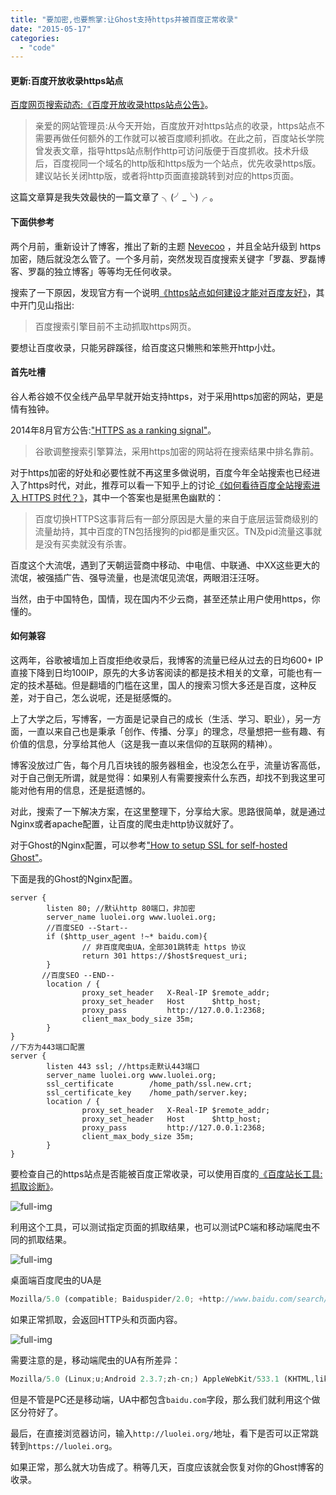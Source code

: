 ```yaml
---
title: "要加密,也要熊掌:让Ghost支持https并被百度正常收录"
date: "2015-05-17"
categories: 
  - "code"
---
```


#### 更新:百度开放收录https站点

[百度网页搜索动态:《百度开放收录https站点公告》](http://zhanzhang.baidu.com/wiki/392)。

> 亲爱的网站管理员:从今天开始，百度放开对https站点的收录，https站点不需要再做任何额外的工作就可以被百度顺利抓收。在此之前，百度站长学院曾发表文章，指导https站点制作http可访问版便于百度抓收。技术升级后，百度视同一个域名的http版和https版为一个站点，优先收录https版。建议站长关闭http版，或者将http页面直接跳转到对应的https页面。

这篇文章算是我失效最快的一篇文章了 ╮(╯\_╰)╭ 。

#### 下面供参考

两个月前，重新设计了博客，推出了新的主题 [Nevecoo](https://luolei.org/theme-nevecoo/) ，并且全站升级到 https 加密，随后就没怎么管了。一个多月前，突然发现百度搜索关键字「罗磊、罗磊博客、罗磊的独立博客」等等均无任何收录。

搜索了一下原因，发现官方有一个说明[《https站点如何建设才能对百度友好》](http://zhanzhang.baidu.com/college/articleinfo?id=6)，其中开门见山指出:

> 百度搜索引擎目前不主动抓取https网页。

要想让百度收录，只能另辟蹊径，给百度这只懒熊和笨熊开http小灶。

#### 首先吐槽

谷人希谷娘不仅全线产品早早就开始支持https，对于采用https加密的网站，更是情有独钟。

2014年8月官方公告:["HTTPS as a ranking signal"](http://www.googlewebmastercentral.blogspot.ch/2014/08/https-as-ranking-signal.html)。

> 谷歌调整搜索引擎算法，采用https加密的网站将在搜索结果中排名靠前。

对于https加密的好处和必要性就不再这里多做说明，百度今年全站搜索也已经进入了https时代，对此，推荐可以看一下知乎上的讨论[《如何看待百度全站搜索进入 HTTPS 时代？》](http://www.zhihu.com/question/28379088)，其中一个答案也是挺黑色幽默的：

> 百度切换HTTPS这事背后有一部分原因是大量的来自于底层运营商级别的流量劫持，其中百度的TN包括搜狗的pid都是重灾区。TN及pid流量这事就是没有买卖就没有杀害。

百度这个大流氓，遇到了天朝运营商中移动、中电信、中联通、中XX这些更大的流氓，被强插广告、强导流量，也是流氓见流氓，两眼泪汪汪呀。

当然，由于中国特色，国情，现在国内不少云商，甚至还禁止用户使用https，你懂的。

#### 如何兼容

这两年，谷歌被墙加上百度拒绝收录后，我博客的流量已经从过去的日均600+ IP直接下降到日均100IP，原先的大多访客阅读的都是技术相关的文章，可能也有一定的技术基础。但是翻墙的门槛在这里，国人的搜索习惯大多还是百度，这种反差，对于自己，怎么说呢，还是挺感慨的。

上了大学之后，写博客，一方面是记录自己的成长（生活、学习、职业），另一方面，一直以来自己也是秉承「创作、传播、分享」的理念，尽量想把一些有趣、有价值的信息，分享给其他人（这是我一直以来信仰的互联网的精神）。

博客没放过广告，每个月几百块钱的服务器租金，也没怎么在乎，流量访客高低，对于自己倒无所谓，就是觉得：如果别人有需要搜索什么东西，却找不到我这里可能对他有用的信息，还是挺遗憾的。

对此，搜索了一下解决方案，在这里整理下，分享给大家。思路很简单，就是通过Nginx或者apache配置，让百度的爬虫走http协议就好了。

对于Ghost的Nginx配置，可以参考["How to setup SSL for self-hosted Ghost"](http://support.ghost.org/setup-ssl-self-hosted-ghost/)。

下面是我的Ghost的Nginx配置。

```nginx
server {
        listen 80; //默认http 80端口，非加密
        server_name luolei.org www.luolei.org;
        //百度SEO --Start--
        if ($http_user_agent !~* baidu.com){
                // 非百度爬虫UA，全部301跳转走 https 协议
                return 301 https://$host$request_uri;
        }
       //百度SEO --END--
        location / {
                proxy_set_header   X-Real-IP $remote_addr;
                proxy_set_header   Host      $http_host;
                proxy_pass         http://127.0.0.1:2368;
                client_max_body_size 35m;
        }
}
//下方为443端口配置
server {
        listen 443 ssl; //https走默认443端口
        server_name luolei.org www.luolei.org;
        ssl_certificate        /home_path/ssl.new.crt;
        ssl_certificate_key    /home_path/server.key;
        location / {
                proxy_set_header   X-Real-IP $remote_addr;
                proxy_set_header   Host      $http_host;
                proxy_pass         http://127.0.0.1:2368;
                client_max_body_size 35m;
        }
}
```

要检查自己的https站点是否能被百度正常收录，可以使用百度的[《百度站长工具:抓取诊断》](http://zhanzhang.baidu.com/crawltools/index?site=http://luolei.org/)。

![full-img](https://static.is26.com/blog/2015/05/baidu3.jpg)

利用这个工具，可以测试指定页面的抓取结果，也可以测试PC端和移动端爬虫不同的抓取结果。

![full-img](https://static.is26.com/blog/2015/05/baidu2.jpg)

桌面端百度爬虫的UA是

```javascript
Mozilla/5.0 (compatible; Baiduspider/2.0; +http://www.baidu.com/search/spider.html)
```

如果正常抓取，会返回HTTP头和页面内容。

![full-img](https://static.is26.com/blog/2015/05/baidu1.jpg)

需要注意的是，移动端爬虫的UA有所差异：

```javascript
Mozilla/5.0 (Linux;u;Android 2.3.7;zh-cn;) AppleWebKit/533.1 (KHTML,like Gecko) Version/4.0 Mobile Safari/533.1 (compatible; +http://www.baidu.com/search/spider.html)
```

但是不管是PC还是移动端，UA中都包含`baidu.com`字段，那么我们就利用这个做区分符好了。

最后，在直接浏览器访问，输入`http://luolei.org/`地址，看下是否可以正常跳转到`https://luolei.org`。

如果正常，那么就大功告成了。稍等几天，百度应该就会恢复对你的Ghost博客的收录。
